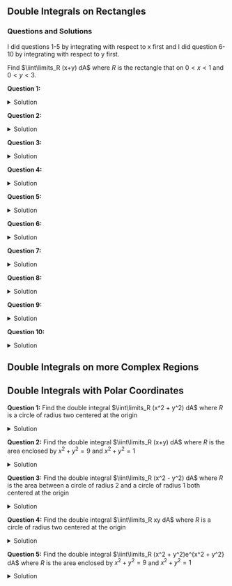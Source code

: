 ## Double Integrals on Rectangles

### Questions and Solutions

I did questions 1-5 by integrating with respect to x first and I did question 6-10 by integrating with respect to y first. 

Find $\iint\limits_R (x+y) dA$ where $R$ is the rectangle that on $0 <x < 1$ and $0 <y <3$.

**Question 1:** 
<details>
  <summary>Solution</summary>
  <img src="https://github.com/sackn/diffeq/blob/main/Images/doubleIntegral/image1.png" alt="Question 1">
</details>

**Question 2:**
<details>
  <summary>Solution</summary>
  <img src="https://github.com/sackn/diffeq/blob/main/Images/doubleIntegral/image4.png" alt="Question 2">
</details>

**Question 3:**
<details>
  <summary>Solution</summary>
  <img src="https://github.com/sackn/diffeq/blob/main/Images/doubleIntegral/image5.png" alt="Question 3">
</details>

**Question 4:**
<details>
  <summary>Solution</summary>
  <img src="https://github.com/sackn/diffeq/blob/main/Images/doubleIntegral/image6.png" alt="Question 4">
</details>

**Question 5:**
<details>
  <summary>Solution</summary>
  <img src="https://github.com/sackn/diffeq/blob/main/Images/doubleIntegral/image9.png" alt="Question 5">
</details>

**Question 6:**
<details>
  <summary>Solution</summary>
  <img src="https://github.com/sackn/diffeq/blob/main/Images/doubleIntegral/image7.png" alt="Question 6">
</details>

**Question 7:**
<details>
  <summary>Solution</summary>
  <img src="https://github.com/sackn/diffeq/blob/main/Images/doubleIntegral/image8.png" alt="Question 7">
</details>

**Question 8:**
<details>
  <summary>Solution</summary>
  <img src="https://github.com/sackn/diffeq/blob/main/Images/doubleIntegral/image11.png" alt="Question 8">
</details>

**Question 9:**
<details>
  <summary>Solution</summary>
  <img src="https://github.com/sackn/diffeq/blob/main/Images/doubleIntegral/image2.png" alt="Question 9">
</details>

**Question 10:**
<details>
  <summary>Solution</summary>
  <img src="https://github.com/sackn/diffeq/blob/main/Images/doubleIntegral/image10.png" alt="Question 10">
</details>




## Double Integrals on more Complex Regions


## Double Integrals with Polar Coordinates

**Question 1:** Find the double integral $\iint\limits_R (x^2 + y^2) dA$ where $R$ is a circle of radius two centered at the origin
<details>
  <summary>Solution</summary>
  <img src="https://github.com/sackn/diffeq/blob/main/Images/polarDouble/image4.png" alt="Question 1">
</details>

**Question 2:** Find the double integral $\iint\limits_R (x+y) dA$ where $R$ is the area enclosed by $x^2 + y^2 = 9$ and $x^2 + y^2 =1$
<details>
  <summary>Solution</summary>
  <img src="https://github.com/sackn/diffeq/blob/main/Images/polarDouble/image3.png" alt="Question 2">
</details>

**Question 3:** Find the double integral $\iint\limits_R (x^2 - y^2) dA$ where $R$ is the area between a circle of radius 2 and a circle of radius 1 both centered at the origin
<details>
  <summary>Solution</summary>
  <img src="https://github.com/sackn/diffeq/blob/main/Images/polarDouble/image2.png" alt="Question 3">
</details>

**Question 4:** Find the double integral $\iint\limits_R xy dA$ where $R$ is a circle of radius two centered at the origin
<details>
  <summary>Solution</summary>
  <img src="https://github.com/sackn/diffeq/blob/main/Images/polarDouble/image5.png" alt="Question 4">
</details>

**Question 5:** Find the double integral $\iint\limits_R (x^2 + y^2)e^{x^2 + y^2} dA$ where $R$ is the area enclosed by $x^2 + y^2 = 9$ and $x^2 + y^2 =1$
<details>
  <summary>Solution</summary>
  <img src="https://github.com/sackn/diffeq/blob/main/Images/polarDouble/image1.png" alt="Question 5">
</details>
